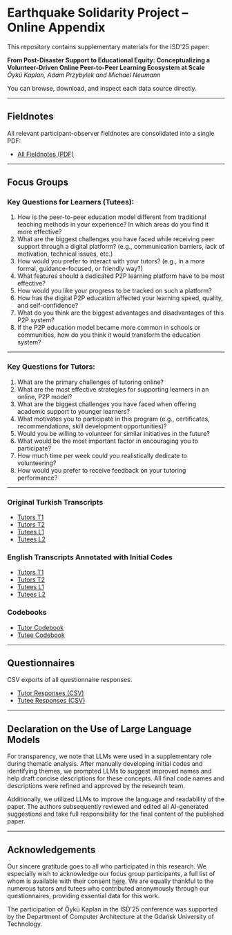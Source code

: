 # Earthquake Solidarity Project – Online Appendix

This repository contains supplementary materials for the ISD'25 paper:

**From Post-Disaster Support to Educational Equity: Conceptualizing a Volunteer-Driven Online Peer-to-Peer Learning Ecosystem at Scale**  
*Öykü Kaplan, Adam Przybylek and Michael Neumann*

You can browse, download, and inspect each data source directly.

---

## Fieldnotes

All relevant participant-observer fieldnotes are consolidated into a single PDF:

- [All Fieldnotes (PDF)](./fieldnotes/all_fieldnotes.pdf)  

---

## Focus Groups

### Key Questions for Learners (Tutees):

1. How is the peer-to-peer education model different from traditional teaching methods in your experience? In which areas do you find it more effective?
2. What are the biggest challenges you have faced while receiving peer support through a digital platform? (e.g., communication barriers, lack of motivation, technical issues, etc.)
3. How would you prefer to interact with your tutors? (e.g., in a more formal, guidance-focused, or friendly way?)
4. What features should a dedicated P2P learning platform have to be most effective?
5. How would you like your progress to be tracked on such a platform?
6. How has the digital P2P education affected your learning speed, quality, and self-confidence?
7. What do you think are the biggest advantages and disadvantages of this P2P system?
8. If the P2P education model became more common in schools or communities, how do you think it would transform the education system?

---

### Key Questions for Tutors:

1. What are the primary challenges of tutoring online?
2. What are the most effective strategies for supporting learners in an online, P2P model?
3. What are the biggest challenges you have faced when offering academic support to younger learners?
4. What motivates you to participate in this program (e.g., certificates, recommendations, skill development opportunities)?
5. Would you be willing to volunteer for similar initiatives in the future?
6. What would be the most important factor in encouraging you to participate?
7. How much time per week could you realistically dedicate to volunteering? 
8. How would you prefer to receive feedback on your tutoring performance?

---

### Original Turkish Transcripts

- [Tutors T1](./focus-groups/original/T1_Tutors.txt)
- [Tutors T2](./focus-groups/original/T2_Tutors.txt)
- [Tutees L1](./focus-groups/original/L1_Tutees.txt)
- [Tutees L2](./focus-groups/original/L2_Tutees.txt)

### English Transcripts Annotated with Initial Codes

- [Tutors T1](./focus-groups/english_translations/T1_tutors_Annotated_InitialCodes.docx)
- [Tutors T2](./focus-groups/english_translations/T2_tutors_Annotated_InitialCodes.docx)
- [Tutees L1](./focus-groups/english_translations/L1_Tutees_Annotated_InitialCodes.docx)
- [Tutees L2](./focus-groups/english_translations/L2_Tutees_Annotated_InitialCodes.docx)

### Codebooks

- [Tutor Codebook](./focus-groups/tutors_codebook.md)
- [Tutee Codebook](./focus-groups/tutees_codebook.md)  

---

## Questionnaires

CSV exports of all questionnaire responses:

- [Tutor Responses (CSV)](./questionnaires/tutors_responses.csv)  
- [Tutee Responses (CSV)](./questionnaires/tutees_responses.csv) 

---

## Declaration on the Use of Large Language Models

For transparency, we note that LLMs were used in a supplementary role during thematic analysis. After manually developing initial codes and identifying themes, we prompted LLMs to suggest improved names and help draft concise descriptions for these concepts. All final code names and descriptions were refined and approved by the research team.

Additionally, we utilized LLMs to improve the language and readability of the paper. The authors subsequently reviewed and edited all AI-generated suggestions and take full responsibility for the final content of the published paper.

---

## Acknowledgements

Our sincere gratitude goes to all who participated in this research. We especially wish to acknowledge our focus group participants, a full list of whom is available with their consent [here](./focus-groups/focus_group_participants.md). We are equally thankful to the numerous tutors and tutees who contributed anonymously through our questionnaires, providing essential data for this work.

The participation of Öykü Kaplan in the ISD'25 conference was supported by the Department of Computer Architecture at the Gdańsk University of Technology.
